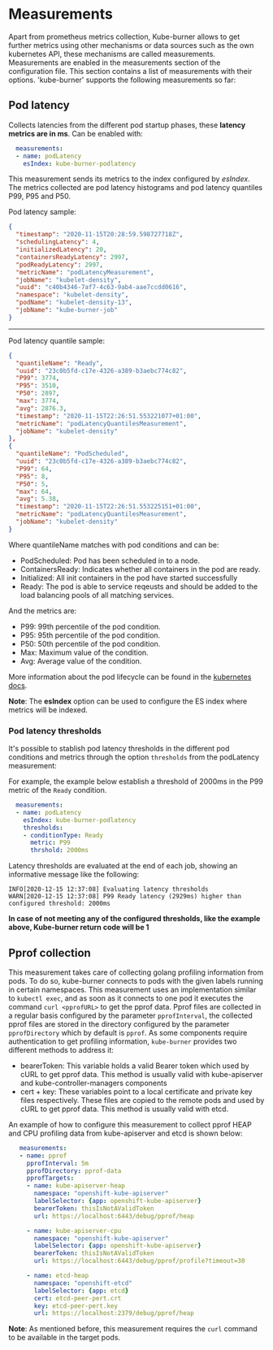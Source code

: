 # Measurements

Apart from prometheus metrics collection, Kube-burner allows to get further metrics using other mechanisms or data sources such as the own kubernetes API, these mechanisms are called measurements.
Measurements are enabled in the measurements section of the configuration file. This section contains a list of measurements with their options.
'kube-burner' supports the following measurements so far:

## Pod latency

Collects latencies from the different pod startup phases, these **latency metrics are in ms**. Can be enabled with:

```yaml
  measurements:
  - name: podLatency
    esIndex: kube-burner-podlatency
```

This measurement sends its metrics to the index configured by *esIndex*. The metrics collected are pod latency histograms and pod latency quantiles P99, P95 and P50.

Pod latency sample:

```json
{
  "timestamp": "2020-11-15T20:28:59.598727718Z",
  "schedulingLatency": 4,
  "initializedLatency": 20,
  "containersReadyLatency": 2997,
  "podReadyLatency": 2997,
  "metricName": "podLatencyMeasurement",
  "jobName": "kubelet-density",
  "uuid": "c40b4346-7af7-4c63-9ab4-aae7ccdd0616",
  "namespace": "kubelet-density",
  "podName": "kubelet-density-13",
  "jobName": "kube-burner-job"
}
```

---

Pod latency quantile sample:

```json
{
  "quantileName": "Ready",
  "uuid": "23c0b5fd-c17e-4326-a389-b3aebc774c82",
  "P99": 3774,
  "P95": 3510,
  "P50": 2897,
  "max": 3774,
  "avg": 2876.3,
  "timestamp": "2020-11-15T22:26:51.553221077+01:00",
  "metricName": "podLatencyQuantilesMeasurement",
  "jobName": "kubelet-density"
},
{
  "quantileName": "PodScheduled",
  "uuid": "23c0b5fd-c17e-4326-a389-b3aebc774c82",
  "P99": 64,
  "P95": 8,
  "P50": 5,
  "max": 64,
  "avg": 5.38,
  "timestamp": "2020-11-15T22:26:51.553225151+01:00",
  "metricName": "podLatencyQuantilesMeasurement",
  "jobName": "kubelet-density"
}
```

Where quantileName matches with pod conditions and can be:
- PodScheduled: Pod has been scheduled in to a node.
- ContainersReady: Indicates whether all containers in the pod are ready.
- Initialized: All init containers in the pod have started successfully
- Ready: The pod is able to service reqeusts and should be added to the load balancing pools of all matching services.

And the metrics are:
- P99: 99th percentile of the pod condition.
- P95: 95th percentile of the pod condition.
- P50: 50th percentile of the pod condition.
- Max: Maximum value of the condition.
- Avg: Average value of the condition.

More information about the pod lifecycle can be found in the [kubernetes docs](https://kubernetes.io/docs/concepts/workloads/pods/pod-lifecycle/).

**Note**: The __esIndex__ option can be used to configure the ES index where metrics will be indexed.

### Pod latency thresholds

It's possible to stablish pod latency thresholds in the different pod conditions and metrics through the option `thresholds` from the podLatency measurement:

For example, the example below establish a threshold of 2000ms in the P99 metric of the `Ready` condition.

```yaml
  measurements:
  - name: podLatency
    esIndex: kube-burner-podlatency
    thresholds:
    - conditionType: Ready
      metric: P99
      thrshold: 2000ms
```

Latency thresholds are evaluated at the end of each job, showing an informative message like the following:

```
INFO[2020-12-15 12:37:08] Evaluating latency thresholds
WARN[2020-12-15 12:37:08] P99 Ready latency (2929ms) higher than configured threshold: 2000ms
```

**In case of not meeting any of the configured thresholds, like the example above, Kube-burner return code will be 1**

## Pprof collection

This measurement takes care of collecting golang profiling information from pods. To do so, kube-burner connects to pods with the given labels running in certain namespaces. This measurement uses an implementation similar to `kubectl exec`, and as soon as it connects to one pod it executes the command `curl <pprofURL>` to get the pprof data. Pprof files are collected in a regular basis configured by the parameter `pprofInterval`, the collected pprof files are stored in the directory configured by the parameter `pprofDirectory` which by default is `pprof`.
As some components require authentication to get profiling information, `kube-burner` provides two different methods to address it:

- bearerToken: This variable holds a valid Bearer token which used by cURL to get pprof data. This method is usually valid with kube-apiserver and kube-controller-managers components
- cert + key: These variables point to a local certificate and private key files respectively. These files are copied to the remote pods and used by cURL to get pprof data. This method is usually valid with etcd.

An example of how to configure this measurement to collect pprof HEAP and CPU profiling data from kube-apiserver and etcd is shown below:

```yaml
   measurements:
   - name: pprof
     pprofInterval: 5m
     pprofDirectory: pprof-data
     pprofTargets:
     - name: kube-apiserver-heap
       namespace: "openshift-kube-apiserver"
       labelSelector: {app: openshift-kube-apiserver}
       bearerToken: thisIsNotAValidToken
       url: https://localhost:6443/debug/pprof/heap

     - name: kube-apiserver-cpu
       namespace: "openshift-kube-apiserver"
       labelSelector: {app: openshift-kube-apiserver}
       bearerToken: thisIsNotAValidToken
       url: https://localhost:6443/debug/pprof/profile?timeout=30

     - name: etcd-heap
       namespace: "openshift-etcd"
       labelSelector: {app: etcd}
       cert: etcd-peer-pert.crt
       key: etcd-peer-pert.key
       url: https://localhost:2379/debug/pprof/heap
```

**Note**: As mentioned before, this measurement requires the `curl` command to be available in the target pods.
